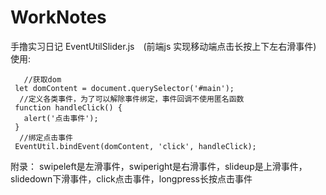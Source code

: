 # WorkNotes
手撸实习日记
EventUtilSlider.js　(前端js 实现移动端点击长按上下左右滑事件)
使用:


  
     
    
       //获取dom
     let domContent = document.querySelector('#main');
      //定义各类事件，为了可以解除事件绑定，事件回调不使用匿名函数
     function handleClick() {
       alert('点击事件');
     }
      //绑定点击事件
     EventUtil.bindEvent(domContent, 'click', handleClick);
 附录：
 swipeleft是左滑事件，swiperight是右滑事件，slideup是上滑事件，slidedown下滑事件，click点击事件，longpress长按点击事件
